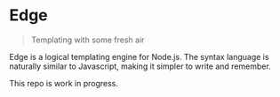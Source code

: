 # Edge
> Templating with some fresh air

Edge is a logical templating engine for Node.js. The syntax language is naturally similar to Javascript, making it simpler to write and remember.

This repo is work in progress.